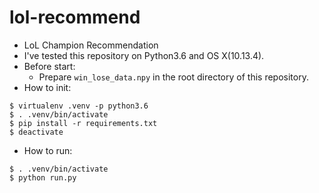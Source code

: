 # lol-recommend

* LoL Champion Recommendation
* I've tested this repository on Python3.6 and OS X(10.13.4).
* Before start:
  * Prepare `win_lose_data.npy` in the root directory of this repository.
* How to init:
```
$ virtualenv .venv -p python3.6
$ . .venv/bin/activate
$ pip install -r requirements.txt
$ deactivate
```

* How to run:
```
$ . .venv/bin/activate
$ python run.py
```

